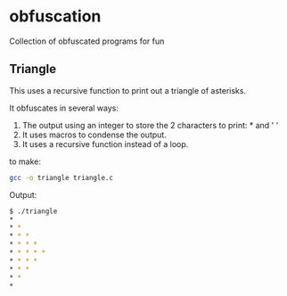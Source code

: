 # obfuscation
Collection of obfuscated programs for fun

## Triangle

This uses a recursive function to print out a triangle of asterisks.

It obfuscates in several ways:

 1. The output using an integer to store the 2 characters to print: * and ' '
 2. It uses macros to condense the output.
 3. It uses a recursive function instead of a loop.

to make:
```bash
gcc -o triangle triangle.c
```

Output:
```bash
$ ./triangle
*
* *
* * *
* * * *
* * * * *
* * * *
* * *
* *
*
```
